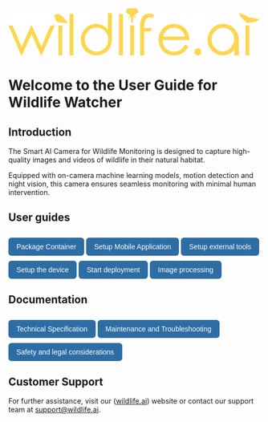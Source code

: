 ![Alt text](images/wildlife-ai-logo.png)

# Welcome to the User Guide for Wildlife Watcher

## Introduction

The Smart AI Camera for Wildlife Monitoring is designed to capture high-quality images and videos of wildlife in their natural habitat.  

Equipped with on-camera machine learning models, motion detection and night vision, this camera ensures seamless monitoring with minimal human intervention.

## User guides

<style>
.button-nav {
  display: inline-block;
  padding: 10px 16px;
  background-color: #2e6da4;
  color: white;
  text-decoration: none;
  border-radius: 6px;
  font-family: sans-serif;
  margin-top: 10px;
}
</style>

<p>
  <a href="/_pages/md/wildlife_watcher_user_guide_package_container.md" class="button-nav">Package Container</a>
  <a href="_pages/md/wildlife_watcher_user_guide_setup_mobile_app" class="button-nav">Setup Mobile Application</a>
  <a href="_pages/md/wildlife_watcher_user_guide_setup_extenal_tool" class="button-nav">Setup external tools</a>
  <a href="_pages/md/wildlife_watcher_user_guide_setup_the_device" class="button-nav">Setup the device</a>
  <a href="_pages/md/wildlife_watcher_user_guide_start_a_deployment" class="button-nav">Start deployment</a>
  <a href="_pages/md/wildlife_watcher_user_guide_image_processing" class="button-nav">Image processing</a>
</p>

## Documentation

<p>
  <a href="_pages/md/misc/device_spec" class="button-nav">Technical Specification</a>
  <a href="_pages/md/misc/maintenance" class="button-nav">Maintenance and Troubleshooting</a>
  <a href="_pages/md/misc/safety_legal" class="button-nav">Safety and legal considerations</a>
</p>

## Customer Support

For further assistance, visit our ([wildlife.ai](https://wildlife.ai/)) website or contact our support team at <support@wildlife.ai>.

